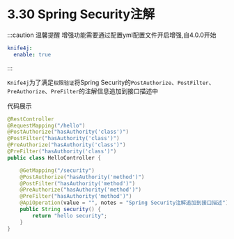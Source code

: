 # 3.30 Spring Security注解

:::caution 温馨提醒
增强功能需要通过配置yml配置文件开启增强,自4.0.0开始
```yml
knife4j:
  enable: true
```
:::

`Knife4j`为了满足`权限验证`将Spring Security的`PostAuthorize`、`PostFilter`、`PreAuthorize`、`PreFilter`的注解信息追加到接口描述中


代码展示
```java
@RestController
@RequestMapping("/hello")
@PostAuthorize("hasAuthority('class')")
@PostFilter("hasAuthority('class')")
@PreAuthorize("hasAuthority('class')")
@PreFilter("hasAuthority('class')")
public class HelloController {

    @GetMapping("/security")
    @PostAuthorize("hasAuthority('method')")
    @PostFilter("hasAuthority('method')")
    @PreAuthorize("hasAuthority('method')")
    @PreFilter("hasAuthority('method')")
    @ApiOperation(value = "", notes = "Spring Security注解追加到接口描述")
    public String security() {
        return "hello security";
    }
}
```


